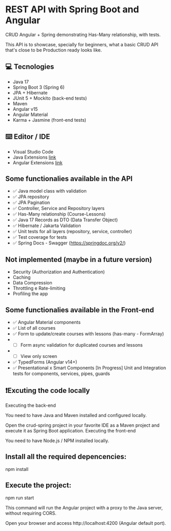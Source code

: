 # REST API with Spring Boot and Angular


CRUD Angular + Spring demonstrating Has-Many relationship, with tests.

This API is to showcase, specially for beginners, what a basic CRUD API that's close to be Production ready looks like.
## 💻 Tecnologies

   - Java 17
   - Spring Boot 3 (Spring 6)
   - JPA + Hibernate
   - JUnit 5 + Mockito (back-end tests)
   - Maven
   - Angular v15
   - Angular Material
   - Karma + Jasmine (front-end tests)

## ⌨️ Editor / IDE

   - Visual Studio Code
   - Java Extensions [link](https://marketplace.visualstudio.com/items?itemName=loiane.java-spring-extension-pack)
   - Angular Extensions [link](https://marketplace.visualstudio.com/items?itemName=loiane.angular-extension-pack)

## Some functionalies available in the API

   - ✅ Java model class with validation
   - ✅ JPA repository
   - ✅ JPA Pagination
   - ✅ Controller, Service and Repository layers
   - ✅ Has-Many relationship (Course-Lessons)
   - ✅ Java 17 Records as DTO (Data Transfer Object)
   - ✅ Hibernate / Jakarta Validation
   - ✅ Unit tests for all layers (repository, service, controller)
   - ✅ Test coverage for tests
   - ✅ Spring Docs - Swagger (https://springdoc.org/v2/)

## Not implemented (maybe in a future version)

   - Security (Authorization and Authentication)
   - Caching
   - Data Compression
   - Throttling e Rate-limiting
   - Profiling the app

## Some functionalies available in the Front-end

   - ✅ Angular Material components
   - ✅ List of all courses
   - ✅ Form to update/create courses with lessons (has-many - FormArray)
  - - [ ] Form async validation for duplicated courses and lessons
  - - [ ] View only screen
   - ✅ TypedForms (Angular v14+)
   - ✅ Presentational x Smart Components
    [In Progress] Unit and Integration tests for components, services, pipes, guards

## ❗️Excuting the code locally
Executing the back-end

You need to have Java and Maven installed and configured locally.

Open the crud-spring project in your favorite IDE as a Maven project and execute it as Spring Boot application.
Executing the front-end

You need to have Node.js / NPM installed locally.

   ## Install all the required depencencies:

npm install

   ## Execute the project:

npm run start

This command will run the Angular project with a proxy to the Java server, without requiring CORS.

Open your browser and access http://localhost:4200 (Angular default port).
